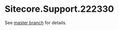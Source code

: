 # Sitecore.Support.222330

See [master branch](https://github.com/sitecoresupport/Sitecore.Support.222330) for details.
